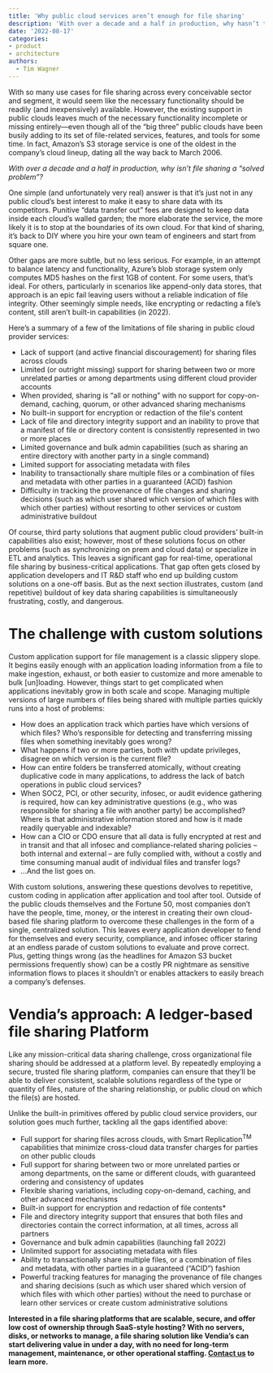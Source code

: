 ```yaml
---
title: 'Why public cloud services aren’t enough for file sharing'
description: 'With over a decade and a half in production, why hasn’t the industry solved the problem of multi-party, multi-cloud file sharing?'
date: '2022-08-17'
categories:
- product
- architecture
authors:
  - Tim Wagner
---
```



With so many use cases for file sharing across every conceivable sector and segment, it would seem like the necessary functionality should be readily (and inexpensively) available. However, the existing support in public clouds leaves much of the necessary functionality incomplete or missing entirely—even though all of the “big three” public clouds have been busily adding to its set of file-related services, features, and tools for some time. In fact, Amazon’s S3 storage service is one of the oldest in the company’s cloud lineup, dating all the way back to March 2006.

_With over a decade and a half in production, why isn’t file sharing a “solved problem”?_

One simple (and unfortunately very real) answer is that it’s just not in any public cloud’s best interest to make it easy to share data with its competitors. Punitive “data transfer out” fees are designed to keep data inside each cloud’s walled garden; the more elaborate the service, the more likely it is to stop at the boundaries of its own cloud. For that kind of sharing, it’s back to DIY where you hire your own team of engineers and start from square one.

Other gaps are more subtle, but no less serious. For example, in an attempt to balance latency and functionality, Azure’s blob storage system only computes MD5 hashes on the first 1GB of content. For some users, that’s ideal. For others, particularly in scenarios like append-only data stores, that approach is an epic fail leaving users without a reliable indication of file integrity. Other seemingly simple needs, like encrypting or redacting a file’s content, still aren’t built-in capabilities (in 2022).

Here’s a summary of a few of the limitations of file sharing in public cloud provider services:



* Lack of support (and active financial discouragement) for sharing files across clouds
* Limited (or outright missing) support for sharing between two or more unrelated parties or among departments using different cloud provider accounts
* When provided, sharing is “all or nothing” with no support for copy-on-demand, caching, quorum, or other advanced sharing mechanisms
* No built-in support for encryption or redaction of the file's content
* Lack of file and directory integrity support and an inability to prove that a manifest of file or directory content is consistently represented in two or more places
* Limited governance and bulk admin capabilities (such as sharing an entire directory with another party in a single command)
* Limited support for associating metadata with files
* Inability to transactionally share multiple files or a combination of files and metadata with other parties in a guaranteed (ACID) fashion
* Difficulty in tracking the provenance of file changes and sharing decisions (such as which user shared which version of which files with which other parties) without resorting  to other services or custom administrative buildout

Of course, third party solutions that augment public cloud providers’ built-in capabilities also exist; however, most of these solutions focus on other problems (such as synchronizing on prem and cloud data) or specialize in ETL and analytics. This leaves a significant gap for real-time, operational file sharing by business-critical applications. That gap often gets closed by application developers and IT R&D staff who end up building custom solutions on a one-off basis. But as the next section illustrates, custom (and repetitive) buildout of key data sharing capabilities is simultaneously frustrating, costly, and dangerous.


# The challenge with custom solutions

Custom application support for file management is a classic slippery slope. It begins easily enough with an application loading information from a file to make ingestion, exhaust, or both easier to customize and more amenable to bulk [un]loading. However, things start to get complicated when applications inevitably grow in both scale and scope. Managing multiple versions of large numbers of files being shared with multiple parties quickly runs into a host of problems:



* How does an application track which parties have which versions of which files? Who’s responsible for detecting and transferring missing files when something inevitably goes wrong?
* What happens if two or more parties, both with update privileges, disagree on which version is the current file?
* How can entire folders be transferred atomically, without creating duplicative code in many applications, to address the lack of batch operations in public cloud services?
* When SOC2, PCI, or other security, infosec, or audit evidence gathering is required, how can key administrative questions (e.g., who was responsible for sharing a file with another party) be accomplished? Where is that administrative information stored and how is it made readily queryable and indexable?
* How can a CIO or CDO ensure that all data is fully encrypted at rest and in transit and that all infosec and compliance-related sharing policies – both internal and external – are fully complied with, without a costly and time consuming manual audit of individual files and transfer logs?
* …And the list goes on. 

With custom solutions, answering these questions devolves to repetitive, custom coding in application after application and tool after tool. Outside of the public clouds themselves and the Fortune 50, most companies don’t have the people, time, money, or the interest in creating their own cloud-based file sharing platform to overcome these challenges in the form of a single, centralized solution. This leaves every application developer to fend for themselves and every security, compliance, and infosec officer staring at an endless parade of custom solutions to evaluate and prove correct. Plus, getting things wrong (as the headlines for Amazon S3 bucket permissions frequently show) can be a costly PR nightmare as sensitive information flows to places it shouldn’t or enables attackers to easily breach a company’s defenses.


# Vendia’s approach: A ledger-based file sharing Platform

Like any mission-critical data sharing challenge, cross organizational file sharing should be addressed at a platform level. By repeatedly employing a secure, trusted file sharing platform, companies can ensure that they’ll be able to deliver consistent, scalable solutions regardless of the type or quantity of files, nature of the sharing relationship, or public cloud on which the file(s) are hosted.

Unlike the built-in primitives offered by public cloud service providers, our solution goes much further, tackling all the gaps identified above:



* Full support for sharing files across clouds, with Smart Replication<sup>TM</sup> capabilities that minimize cross-cloud data transfer charges for parties on other public clouds
* Full support for sharing between two or more unrelated parties or among departments, on the same or different clouds, with guaranteed ordering and consistency of updates
* Flexible sharing variations, including copy-on-demand, caching, and other advanced mechanisms
* Built-in support for encryption and redaction of file contents*
* File and directory integrity support that ensures that both files and directories contain the correct information, at all times, across all partners
* Governance and bulk admin capabilities (launching fall 2022)
* Unlimited support for associating metadata with files
* Ability to transactionally share multiple files, or a combination of files and metadata, with other parties in a guaranteed (“ACID”) fashion
* Powerful tracking features for managing the provenance of file changes and sharing decisions (such as which user shared which version of which files with which other parties) without the need to purchase or learn other services or create custom administrative solutions

 

**Interested in a file sharing platforms that are scalable, secure, and offer low cost of ownership through SaaS-style hosting? With no servers, disks, or networks to manage, a file sharing solution like Vendia’s can start delivering value in under a day, with no need for long-term management, maintenance, or other operational staffing. [Contact us](https://www.vendia.net/contact-us) to learn more.**
